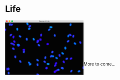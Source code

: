 # Life


<a href="images/demonstration/0.3/4.png"><img src="images/demonstration/0.3/4.png" align="left" height="180"></a>

<br><br><br><br><br><br><br><br>
More to come...
